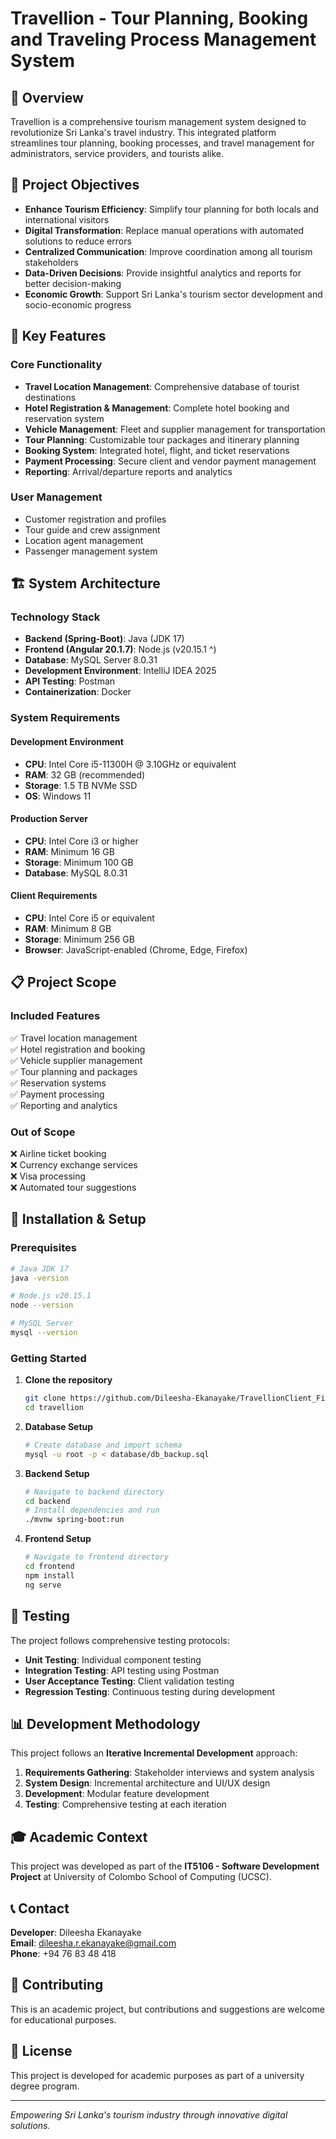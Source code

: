 # Travellion - Tour Planning, Booking and Traveling Process Management System

## 🌴 Overview

Travellion is a comprehensive tourism management system designed to revolutionize Sri Lanka's travel industry. This integrated platform streamlines tour planning, booking processes, and travel management for administrators, service providers, and tourists alike.

## 🎯 Project Objectives

- **Enhance Tourism Efficiency**: Simplify tour planning for both locals and international visitors
- **Digital Transformation**: Replace manual operations with automated solutions to reduce errors
- **Centralized Communication**: Improve coordination among all tourism stakeholders
- **Data-Driven Decisions**: Provide insightful analytics and reports for better decision-making
- **Economic Growth**: Support Sri Lanka's tourism sector development and socio-economic progress

## 🚀 Key Features

### Core Functionality
- **Travel Location Management**: Comprehensive database of tourist destinations
- **Hotel Registration & Management**: Complete hotel booking and reservation system
- **Vehicle Management**: Fleet and supplier management for transportation
- **Tour Planning**: Customizable tour packages and itinerary planning
- **Booking System**: Integrated hotel, flight, and ticket reservations
- **Payment Processing**: Secure client and vendor payment management
- **Reporting**: Arrival/departure reports and analytics

### User Management
- Customer registration and profiles
- Tour guide and crew assignment
- Location agent management
- Passenger management system

## 🏗️ System Architecture

### Technology Stack
- **Backend (Spring-Boot)**: Java (JDK 17)
- **Frontend (Angular 20.1.7)**: Node.js (v20.15.1 ^)
- **Database**: MySQL Server 8.0.31
- **Development Environment**: IntelliJ IDEA 2025
- **API Testing**: Postman
- **Containerization**: Docker

### System Requirements

#### Development Environment
- **CPU**: Intel Core i5-11300H @ 3.10GHz or equivalent
- **RAM**: 32 GB (recommended)
- **Storage**: 1.5 TB NVMe SSD
- **OS**: Windows 11

#### Production Server
- **CPU**: Intel Core i3 or higher
- **RAM**: Minimum 16 GB
- **Storage**: Minimum 100 GB
- **Database**: MySQL 8.0.31

#### Client Requirements
- **CPU**: Intel Core i5 or equivalent
- **RAM**: Minimum 8 GB
- **Storage**: Minimum 256 GB
- **Browser**: JavaScript-enabled (Chrome, Edge, Firefox)

## 📋 Project Scope

### Included Features
✅ Travel location management  
✅ Hotel registration and booking  
✅ Vehicle supplier management  
✅ Tour planning and packages  
✅ Reservation systems  
✅ Payment processing  
✅ Reporting and analytics

### Out of Scope
❌ Airline ticket booking  
❌ Currency exchange services  
❌ Visa processing  
❌ Automated tour suggestions

## 🔧 Installation & Setup

### Prerequisites
```bash
# Java JDK 17
java -version

# Node.js v20.15.1
node --version

# MySQL Server
mysql --version
```

### Getting Started
1. **Clone the repository**
   ```bash
   git clone https://github.com/Dileesha-Ekanayake/TravellionClient_Final-Project
   cd travellion
   ```

2. **Database Setup**
   ```bash
   # Create database and import schema
   mysql -u root -p < database/db_backup.sql
   ```

3. **Backend Setup**
   ```bash
   # Navigate to backend directory
   cd backend
   # Install dependencies and run
   ./mvnw spring-boot:run
   ```

4. **Frontend Setup**
   ```bash
   # Navigate to frontend directory
   cd frontend
   npm install
   ng serve
   ```

## 🧪 Testing

The project follows comprehensive testing protocols:
- **Unit Testing**: Individual component testing
- **Integration Testing**: API testing using Postman
- **User Acceptance Testing**: Client validation testing
- **Regression Testing**: Continuous testing during development

## 📊 Development Methodology

This project follows an **Iterative Incremental Development** approach:
1. **Requirements Gathering**: Stakeholder interviews and system analysis
2. **System Design**: Incremental architecture and UI/UX design
3. **Development**: Modular feature development
4. **Testing**: Comprehensive testing at each iteration

## 🎓 Academic Context

This project was developed as part of the **IT5106 - Software Development Project** at University of Colombo School of Computing (UCSC).

## 📞 Contact

**Developer**: Dileesha Ekanayake  
**Email**: dileesha.r.ekanayake@gmail.com  
**Phone**: +94 76 83 48 418

## 🤝 Contributing

This is an academic project, but contributions and suggestions are welcome for educational purposes.

## 📄 License

This project is developed for academic purposes as part of a university degree program.

---

*Empowering Sri Lanka's tourism industry through innovative digital solutions.*

